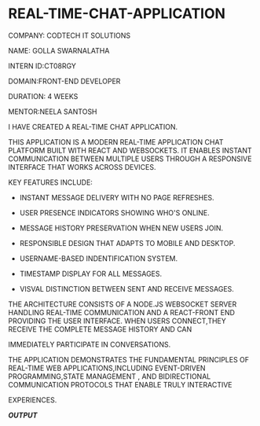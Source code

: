 
# REAL-TIME-CHAT-APPLICATION

COMPANY: CODTECH IT SOLUTIONS

NAME: GOLLA SWARNALATHA

INTERN ID:CT08RGY

DOMAIN:FRONT-END DEVELOPER

DURATION: 4 WEEKS

MENTOR:NEELA SANTOSH

I HAVE CREATED A REAL-TIME CHAT APPLICATION.

THIS APPLICATION IS A MODERN REAL-TIME APPLICATION CHAT PLATFORM BUILT WITH REACT AND WEBSOCKETS. IT ENABLES INSTANT COMMUNICATION BETWEEN MULTIPLE USERS THROUGH A RESPONSIVE INTERFACE THAT WORKS ACROSS DEVICES.

KEY FEATURES INCLUDE:

* INSTANT MESSAGE DELIVERY WITH NO PAGE REFRESHES.

* USER PRESENCE INDICATORS SHOWING WHO'S ONLINE.

* MESSAGE HISTORY PRESERVATION WHEN NEW USERS JOIN.

* RESPONSIBLE DESIGN THAT ADAPTS TO MOBILE AND DESKTOP.

* USERNAME-BASED INDENTIFICATION SYSTEM.

* TIMESTAMP DISPLAY FOR ALL MESSAGES.

* VISVAL DISTINCTION BETWEEN SENT AND RECEIVE MESSAGES.

THE ARCHITECTURE CONSISTS OF A NODE.JS WEBSOCKET SERVER HANDLING REAL-TIME COMMUNICATION AND A REACT-FRONT END PROVIDING THE USER INTERFACE. WHEN USERS CONNECT,THEY RECEIVE THE COMPLETE MESSAGE HISTORY AND CAN 

IMMEDIATELY PARTICIPATE IN CONVERSATIONS.

THE APPLICATION DEMONSTRATES THE FUNDAMENTAL PRINCIPLES OF REAL-TIME WEB APPLICATIONS,INCLUDING EVENT-DRIVEN PROGRAMMING,STATE MANAGEMENT , AND BIDIRECTIONAL COMMUNICATION PROTOCOLS THAT ENABLE TRULY INTERACTIVE 

EXPERIENCES.

***OUTPUT***

